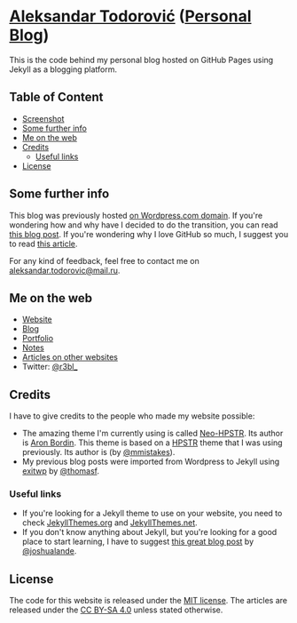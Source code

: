 # [Aleksandar Todorović](https://r3bl.me) ([Personal Blog](https://blog.r3bl.me))

This is the code behind my personal blog hosted on GitHub Pages using Jekyll as a blogging platform.

## Table of Content

- [Screenshot](#screenshot)
- [Some further info](#some-further-info)
- [Me on the web](#me-on-the-web)
- [Credits](#credits)
    - [Useful links](#useful-links)
- [License](#license)

## Some further info

This blog was previously hosted [on Wordpress.com domain](https://aleksandartodorovic.wordpress.com/). If you're wondering how and why have I decided to do the transition, you can read  [this blog post](https://blog.r3bl.me/en/why-switching-to-github-and-jekyll/). If you're wondering why I love GitHub so much, I suggest you to read [this article](http://opensource.com/life/15/2/beginners-guide-github).

For any kind of feedback, feel free to contact me on [aleksandar.todorovic@mail.ru](aleksandar.todorovic@mail.ru).

## Me on the web

* [Website](https://r3bl.me/)
* [Blog](https://blog.r3bl.me/)
* [Portfolio](https://r3bl.me/en/portfolio)
* [Notes](https://github.com/aleksandar-todorovic/notes/)
* [Articles on other websites](http://r3bl.me)
* Twitter: [@r3bl_](https://twitter.com/r3bl_)

## Credits

I have to give credits to the people who made my website possible:

* The amazing theme I'm currently using is called [Neo-HPSTR](https://github.com/aron-bordin/neo-hpstr-jekyll-theme). Its author is [Aron Bordin](http://aronbordin.com/). This theme is based on a [HPSTR](https://mmistakes.github.io/hpstr-jekyll-theme/) theme that I was using previously. Its author is (by [@mmistakes](https://github.com/mmistakes)).
* My previous blog posts were imported from Wordpress to Jekyll using [exitwp](https://github.com/thomasf/exitwp) by [@thomasf](https://github.com/thomasf).

### Useful links

* If you're looking for a Jekyll theme to use on your website, you need to check [JekyllThemes.org](http://jekyllthemes.org/) and [JekyllThemes.net](http://jekyllthemes.net).
* If you don't know anything about Jekyll, but you're looking for a good place to start learning, I have to suggest [this great blog post](http://joshualande.com/jekyll-github-pages-poole/) by [@joshualande](https://github.com/joshualande).

## License

The code for this website is released under the [MIT license](/LICENSE). The articles are released under the [CC BY-SA 4.0](http://creativecommons.org/licenses/by-sa/4.0/) unless stated otherwise.
